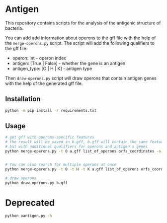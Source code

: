 # Antigen

This repository contains scripts for the analysis of the antigenic structure of bacteria.

You can add add information about operons to the gff file with the help of the `merge-operons.py` script. The script will add the following qualifiers to the gff file:

- operon: int - operon index
- antigen: [True | False] - whether the gene is an antigen
- antigen_type: [O | H | K] - antigen type

Then `draw-operons.py` script will draw operons that contain antigen genes with the help of the generated gff file.


## Installation

```bash
python -m pip install -r requirements.txt
```

## Usage

```bash
# get gff with operons-specific features
# the result will be saved in b.gff, b.gff will contain the same features as a.gff,
# but with additional qualifiers for operons and antigen's genes
python merge-operons.py -t O a.gff list_of_operons orfs_coordinates -o b.gff


# You can also search for multiple operons at once
python merge-operons.py -t O -t H -t K a.gff list_of_operons orfs_coordinates -o b.gff

# draw operons
python draw-operons.py b.gff

```


# Deprecated

```bash
python oantigen.py -h
```